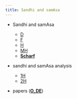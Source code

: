 ```yaml
---
title: Sandhi and samAsa
---
```

- Sandhi and samAsa 
  - [D](http://www.sanskritworld.in/sanskrittool/sandhi.html)
  - [F](http://sanskrit.inria.fr/DICO/grammar.html)
  - [H](http://sanskrit.uohyd.ac.in/scl/sandhi/index.html)
  - [MH](http://sanskrit.uohyd.ac.in/%7Ekarunakara/android/Samsaadhani.apk)
  - **[Scharf](https://github.com/funderburkjim/ScharfSandhi)**

- sandhi and samAsa analysis
  - [1H](http://sanskrit.uohyd.ac.in/Heritage/DICO/reader.html)
  - [2H](http://sanskrit.uohyd.ac.in/scl/sandhi_splitter/index.html)

- papers (**[O_DE](https://groups.google.com/d/msg/sanskrit-programmers/Ms3Fdv-axMw/3-0-5jEdDQAJ)**)

